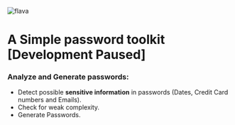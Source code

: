 ![flava](https://user-images.githubusercontent.com/29543098/169601817-2459b5a3-61a9-4e0a-a366-a81c699e7e46.png)

# A Simple password toolkit [Development Paused]
### Analyze and Generate passwords:

- Detect possible **sensitive information** in passwords (Dates, Credit Card numbers and Emails).
- Check for weak complexity.
- Generate Passwords.






